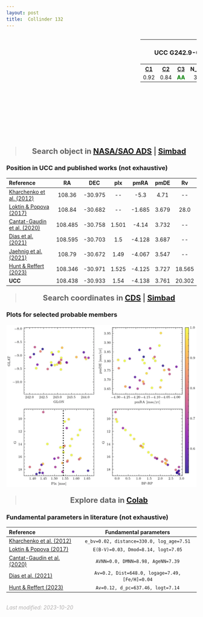 ```yaml
---
layout: post
title:  Collinder 132
---
```


<div style="display: flex; justify-content: space-between;">
 <div style="text-align: center;">
 <!-- Left block -->
 <div id="aladin-lite-div" style="width:355px;height:250px;"></div>
 <script type="text/javascript" src="https://aladin.cds.unistra.fr/AladinLite/api/v3/latest/aladin.js" charset="utf-8"></script>
 <script type="text/javascript">
   let aladin;
   A.init.then(() => {
      aladin = A.aladin('#aladin-lite-div', {survey: "P/DSS2/color", fov:0.697, target: "108.438 -30.933"});
   });
 </script>
</div>
<!-- Left block -->

<table style="text-align: center; width:355px;height:250px;">
  <!-- Row 1 (title) -->
  <tr>
    <td colspan="5"><h3>UCC G242.9-09.1</h3></td>
  </tr>
  <!-- Row 2 -->
  <tr>
    <th><a href="https://ucc.ar/faq#what-are-the-c1-c2-and-c3-parameters" title="Photometric class">C1</a></th>
    <th><a href="https://ucc.ar/faq#what-are-the-c1-c2-and-c3-parameters" title="Density class">C2</a></th>
    <th><a href="https://ucc.ar/faq#what-are-the-c1-c2-and-c3-parameters" title="Combined class">C3</a></th>
    <th><div title="Stars with membership probability >50%">N_50</div></th>
    <th><div title="Radius that contains half the members [arcmin]">r_50</div></th>
  </tr>
  <!-- Row 3 -->
  <tr>
    <td>0.92</td>
    <td>0.84</td>
    <td><span style="color: green; font-weight: bold;">A</span><span style="color: green; font-weight: bold;">A</span></td>
    <td>32</td>
    <td>20.9</td>
  </tr>
</table>
</div>

> <p style="text-align:center; font-weight: bold; font-size:20px">Search object in <a href="https://ui.adsabs.harvard.edu/search/q=%20collection%3Aastronomy%20body%3A%22Collinder%20132%22&sort=date%20desc%2C%20bibcode%20desc&p_=0" target="_blank">NASA/SAO ADS</a> | <a href="http://simbad.cds.unistra.fr/simbad/sim-id-refs?Ident=collinder132" target="_blank">Simbad</a></p>


### Position in UCC and published works (not exhaustive)

| Reference    | RA    | DEC   | plx  | pmRA  | pmDE   |  Rv  |
| :---         | :---: | :---: | :---: | :---: | :---: | :---: |
|[Kharchenko et al. (2012)](https://ui.adsabs.harvard.edu/abs/2012A%26A...543A.156K) | 108.36 | -30.975 | -- | -5.3 | 4.71 | -- |
|[Loktin & Popova (2017)](https://ui.adsabs.harvard.edu/abs/2017AstBu..72..257L/abstract) | 108.84 | -30.682 | -- | -1.685 | 3.679 | 28.0 |
|[Cantat-Gaudin et al. (2020)](https://ui.adsabs.harvard.edu/abs/2020A%26A...640A...1C) | 108.485 | -30.758 | 1.501 | -4.14 | 3.732 | -- |
|[Dias et al. (2021)](https://ui.adsabs.harvard.edu/abs/2021MNRAS.504..356D) | 108.595 | -30.703 | 1.5 | -4.128 | 3.687 | -- |
|[Jaehnig et al. (2021)](https://ui.adsabs.harvard.edu/abs/2021ApJ...923..129J/abstract) | 108.79 | -30.672 | 1.49 | -4.067 | 3.547 | -- |
|[Hunt & Reffert (2023)](https://ui.adsabs.harvard.edu/abs/2023arXiv230313424H/abstract) | 108.346 | -30.971 | 1.525 | -4.125 | 3.727 | 18.565 |
| **UCC** |108.438 | -30.933 | 1.54 | -4.138 | 3.761 | 20.302 |

> <p style="text-align:center; font-weight: bold; font-size:20px">Search coordinates in <a href="http://cdsportal.u-strasbg.fr/?target=108.438%20-30.933" target="_blank">CDS</a> | <a href="https://simbad.cds.unistra.fr/mobile/object_list.html?coord=108.438%20-30.933&output=json&radius=5&userEntry=collinder132" target="_blank">Simbad</a></p>

### Plots for selected probable members

![CLUSTER](https://raw.githubusercontent.com/ucc23/Q3N/main/plots/collinder132.webp)


> <p style="text-align:center; font-weight: bold; font-size:20px">Explore data in <a href="https://colab.research.google.com/github/UCC23/Q3N/blob/master/notebooks/collinder132.ipynb" target="_blank">Colab</a></p>


### Fundamental parameters in literature (not exhaustive)

| Reference |  Fundamental parameters |
| :---         |     :---:      |
| [Kharchenko et al. (2012)](https://ui.adsabs.harvard.edu/abs/2012A%26A...543A.156K) | `e_bv=0.02, distance=330.0, log_age=7.51` |
| [Loktin & Popova (2017)](https://ui.adsabs.harvard.edu/abs/2017AstBu..72..257L/abstract) | `E(B-V)=0.03, Dmod=8.14, logt=7.05` |
| [Cantat-Gaudin et al. (2020)](https://ui.adsabs.harvard.edu/abs/2020A%26A...640A...1C) | `AVNN=0.0, DMNN=8.98, AgeNN=7.39` |
| [Dias et al. (2021)](https://ui.adsabs.harvard.edu/abs/2021MNRAS.504..356D) | `Av=0.2, Dist=648.0, logage=7.49, [Fe/H]=0.04` |
| [Hunt & Reffert (2023)](https://ui.adsabs.harvard.edu/abs/2023arXiv230313424H/abstract) | `Av=0.12, d_pc=637.46, logt=7.14` |

<br>
<font color="b3b1b1"><i>Last modified: 2023-10-20</i></font>
